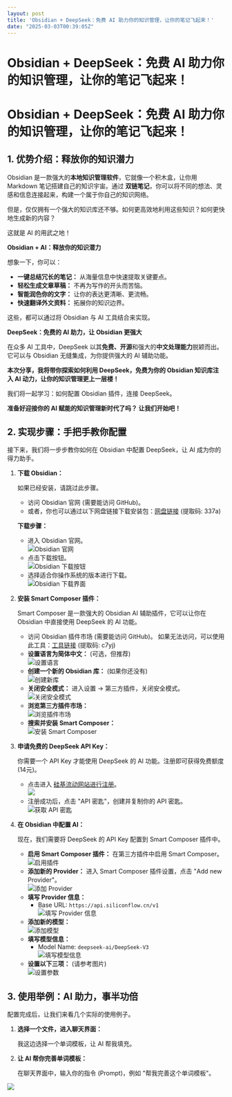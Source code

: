 ```yaml
---
layout: post
title: 'Obsidian + DeepSeek：免费 AI 助力你的知识管理，让你的笔记飞起来！'
date: "2025-03-03T00:39:05Z"
---
```

Obsidian + DeepSeek：免费 AI 助力你的知识管理，让你的笔记飞起来！
============================================

Obsidian + DeepSeek：免费 AI 助力你的知识管理，让你的笔记飞起来！
============================================

1\. 优势介绍：释放你的知识潜力
-----------------

Obsidian 是一款强大的**本地知识管理软件**，它就像一个积木盒，让你用 Markdown 笔记搭建自己的知识宇宙。通过 **双链笔记**，你可以将不同的想法、灵感和信息连接起来，构建一个属于你自己的知识网络。

但是，仅仅拥有一个强大的知识库还不够。如何更高效地利用这些知识？如何更快地生成新的内容？

这就是 AI 的用武之地！

**Obsidian + AI：释放你的知识潜力**

想象一下，你可以：

*   **一键总结冗长的笔记：** 从海量信息中快速提取关键要点。
*   **轻松生成文章草稿：** 不再为写作的开头而苦恼。
*   **智能润色你的文字：** 让你的表达更清晰、更流畅。
*   **快速翻译外文资料：** 拓展你的知识边界。

这些，都可以通过将 Obsidian 与 AI 工具结合来实现。

**DeepSeek：免费的 AI 助力，让 Obsidian 更强大**

在众多 AI 工具中，DeepSeek 以其**免费、开源**和强大的**中文处理能力**脱颖而出。 它可以与 Obsidian 无缝集成，为你提供强大的 AI 辅助功能。

**本次分享，我将带你探索如何利用 DeepSeek，免费为你的 Obsidian 知识库注入 AI 动力，让你的知识管理更上一层楼！**

我们将一起学习：如何配置 Obsidian 插件，连接 DeepSeek。

**准备好迎接你的 AI 赋能的知识管理新时代了吗？ 让我们开始吧！**

2\. 实现步骤：手把手教你配置
----------------

接下来，我们将一步步教你如何在 Obsidian 中配置 DeepSeek，让 AI 成为你的得力助手。

1.  **下载 Obsidian：**
    
    如果已经安装，请跳过此步骤。
    
    *   访问 Obsidian 官网 (需要能访问 GitHub)。
    *   或者，你也可以通过以下网盘链接下载安装包：[网盘链接](https://pan.baidu.com/s/1EbIIQankl3uOu6z0cvCqjA?pwd=337a) (提取码: 337a)
    
    **下载步骤：**
    
    *   进入 Obsidian 官网。  
        ![Obsidian 官网](https://img2024.cnblogs.com/blog/3556374/202503/3556374-20250301203716137-225014444.png)
    *   点击下载按钮。  
        ![Obsidian 下载按钮](https://img2024.cnblogs.com/blog/3556374/202503/3556374-20250301203733292-804757019.png)
    *   选择适合你操作系统的版本进行下载。  
        ![Obsidian 下载界面](https://img2024.cnblogs.com/blog/3556374/202503/3556374-20250301203750690-1400893946.png)
2.  **安装 Smart Composer 插件：**
    
    Smart Composer 是一款强大的 Obsidian AI 辅助插件，它可以让你在 Obsidian 中直接使用 DeepSeek 的 AI 功能。
    
    *   访问 Obsidian 插件市场 (需要能访问 GitHub)。 如果无法访问，可以使用此工具：[工具链接](https://pan.baidu.com/s/1UwvzV4mRE1XWW8p0lIBrKw?pwd=c7yj) (提取码: c7yj)
    *   **设置语言为简体中文：** (可选，但推荐)  
        ![设置语言](https://img2024.cnblogs.com/blog/3556374/202503/3556374-20250301203802123-741890792.png)
    *   **创建一个新的 Obsidian 库：** (如果你还没有)  
        ![创建新库](https://img2024.cnblogs.com/blog/3556374/202503/3556374-20250301203817201-1560355607.png)
    *   **关闭安全模式：** 进入设置 -> 第三方插件，关闭安全模式。  
        ![关闭安全模式](https://img2024.cnblogs.com/blog/3556374/202503/3556374-20250301203844488-1225601375.png)
    *   **浏览第三方插件市场：**  
        ![浏览插件市场](https://img2024.cnblogs.com/blog/3556374/202503/3556374-20250301203857352-1149664666.png)
    *   **搜索并安装 Smart Composer：**  
        ![安装 Smart Composer](https://img2024.cnblogs.com/blog/3556374/202503/3556374-20250301203908470-627136874.png)
3.  **申请免费的 DeepSeek API Key：**
    
    你需要一个 API Key 才能使用 DeepSeek 的 AI 功能。注册即可获得免费额度 (14元)。
    
    *   点击进入 [硅基流动网站进行注册](https://cloud.siliconflow.cn/i/8kUxV7jH)。  
        ![](https://img2024.cnblogs.com/blog/3556374/202503/3556374-20250301203936605-1123312153.png)
    *   注册成功后，点击 "API 密匙"，创建并复制你的 API 密匙。  
        ![获取 API 密匙](https://img2024.cnblogs.com/blog/3556374/202503/3556374-20250301203950997-482988627.png)
4.  **在 Obsidian 中配置 AI：**
    
    现在，我们需要将 DeepSeek 的 API Key 配置到 Smart Composer 插件中。
    
    *   **启用 Smart Composer 插件：** 在第三方插件中启用 Smart Composer。  
        ![启用插件](https://img2024.cnblogs.com/blog/3556374/202503/3556374-20250301204054523-1960610775.png)
    *   **添加新的 Provider：** 进入 Smart Composer 插件设置，点击 "Add new Provider"。  
        ![添加 Provider](https://img2024.cnblogs.com/blog/3556374/202503/3556374-20250301204108770-1414596371.png)
    *   **填写 Provider 信息：**
        *   Base URL: `https://api.siliconflow.cn/v1`  
            ![填写 Provider 信息](https://img2024.cnblogs.com/blog/3556374/202503/3556374-20250301204122709-1960770016.png)
    *   **添加新的模型：**  
        ![添加模型](https://img2024.cnblogs.com/blog/3556374/202503/3556374-20250301204140259-1996450656.png)
    *   **填写模型信息：**
        *   Model Name: `deepseek-ai/DeepSeek-V3`  
            ![填写模型信息](https://img2024.cnblogs.com/blog/3556374/202503/3556374-20250301204150944-1638967094.png)
    *   **设置以下三项：** (请参考图片)  
        ![设置参数](https://img2024.cnblogs.com/blog/3556374/202503/3556374-20250301204203163-460362615.png)

3\. 使用举例：AI 助力，事半功倍
-------------------

配置完成后，让我们来看几个实际的使用例子。

1.  **选择一个文件，进入聊天界面：**
    
    我这边选择一个单词模板，让 AI 帮我填充。
    
2.  **让 AI 帮你完善单词模板：**
    
    在聊天界面中，输入你的指令 (Prompt)，例如 "帮我完善这个单词模板"。
    

![](https://img2024.cnblogs.com/blog/3556374/202503/3556374-20250301235601228-1914343582.gif)